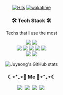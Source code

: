 <div align="center">
  
[![Hits](https://hits.seeyoufarm.com/api/count/incr/badge.svg?url=https%3A%2F%2Fgithub.com%2Fjuyeong-s&count_bg=%2379C83D&title_bg=%23555555&icon=&icon_color=%23E7E7E7&title=hits&edge_flat=false)](https://hits.seeyoufarm.com)
[![wakatime](https://wakatime.com/badge/user/0897b476-be0d-44f6-9bf0-367bb714112f.svg)](https://wakatime.com/@0897b476-be0d-44f6-9bf0-367bb714112f)


<h3>🛠 Tech Stack 🛠</h3>
<p> Techs that I use the most </p>

<p>
  <img src="https://img.shields.io/badge/JavaScript-FFC81E?style=flat-square&logo=JavaScript&logoColor=white"/>
  <img src="https://img.shields.io/badge/TypeScript-3178C6?style=flat-square&logo=TypeScript&logoColor=white"/>
  
  <br />
  
  <img src="https://img.shields.io/badge/React-0088CC?style=flat-square&logo=React&logoColor=white"/>
  <img src="https://img.shields.io/badge/Node.js-339933?style=flat-square&logo=Node.js&logoColor=white"/>
  <img src="https://img.shields.io/badge/Express-000000?style=flat-square&logo=Express&logoColor=white"/>
  <img src="https://img.shields.io/badge/Zustand-66595C?style=flat-square&logo=Zerply&logoColor=white"/>
  <img src="https://img.shields.io/badge/React Query-FF4154?style=flat-square&logo=React Query&logoColor=white"/>
 
  <br />
  
  <img src="https://img.shields.io/badge/Scss-CC6699?style=flat-square&logo=Sass&logoColor=white"/>
  <img src="https://img.shields.io/badge/styled%20components-DB7093?style=flat-square&logo=styled-components&logoColor=white"/>
</p>

<div>
  
  ![Juyeong's GitHub stats](https://github-readme-stats.vercel.app/api?username=juyeong-s&bg_color=30,e96443,904e95&title_color=fff&text_color=fff&show_icons=true&count_private=true)

</div>

<h3> ☾⋆⁺₊⋆🐰 Me 🐰⋆⁺₊⋆☾ </h3>
<p>
  <a href="https://juyami.tistory.com/"><img src="https://img.shields.io/badge/Tech%20Blog-21375A?style=flat-square&logo=Blogger&logoColor=white&link=https://juyami.tistory.com/"/></a>&nbsp
   <a href="https://velog.io/@shinoung2360"><img src="https://img.shields.io/badge/Velog-20C997?style=flat-square&logo=Velog&logoColor=white&link=https://velog.io/@shinoung2360"/></a>&nbsp
  <a href="mailto:happyu9986@gmail.com"><img src="https://img.shields.io/badge/Gmail-d14836?style=flat-square&logo=Gmail&logoColor=white&link=happyu9986@gmail.com"/></a>&nbsp
  <a href="https://tropical-authority-8a5.notion.site/10d00028923644da9c1fb398a3c87fe5"><img src="https://img.shields.io/badge/Portfolio-9999FF?style=flat-square&logo=GitHub Sponsors&logoColor=white&link=https://tropical-authority-8a5.notion.site/10d00028923644da9c1fb398a3c87fe5"/></a>&nbsp
</p>
</div>

